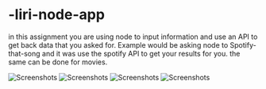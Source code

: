 # -liri-node-app
in this assignment you are using node to input information and use an API to get back data that you asked for.
Example would be asking node to Spotify-that-song and it was use the spotify API to get your results for you.
the same can be done for movies. 

![Screenshots]("https://i.imgur.com/62wAdP9.png")
![Screenshots]("https://i.imgur.com/80tvY4Y.png")
![Screenshots]("https://i.imgur.com/w6aTT2W.png")
![Screenshots]("https://i.imgur.com/zMvpjeb.png")

